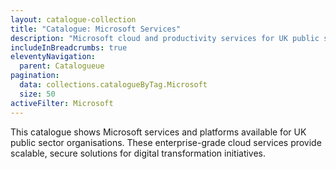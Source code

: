 ```yaml
---
layout: catalogue-collection
title: "Catalogue: Microsoft Services"
description: "Microsoft cloud and productivity services for UK public sector organisations"
includeInBreadcrumbs: true
eleventyNavigation:
  parent: Catalogueue
pagination:
  data: collections.catalogueByTag.Microsoft
  size: 50
activeFilter: Microsoft
---
```


This catalogue shows Microsoft services and platforms available for UK public sector organisations. These enterprise-grade cloud services provide scalable, secure solutions for digital transformation initiatives.
